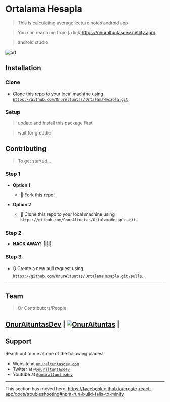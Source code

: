 
# Ortalama Hesapla

> This is calculating average lecture notes android app

> You can reach me from [a link]https://onuraltuntasdev.netlify.app/

> android studio

![ort](https://user-images.githubusercontent.com/53194850/91463698-5f4e6b00-e894-11ea-8b11-a33a8e56f6f6.jpg)

## Installation

### Clone

- Clone this repo to your local machine using <a href="https://github.com/OnurAltuntas/OrtalamaHesapla.git" target="_blank">`https://github.com/OnurAltuntas/OrtalamaHesapla.git`</a>

### Setup

> update and install this package first

>wait for greadle

## Contributing

> To get started...

### Step 1

- **Option 1**
    - 🍴 Fork this repo!

- **Option 2**
    - 👯 Clone this repo to your local machine using `https://github.com/OnurAltuntas/OrtalamaHesapla.git`

### Step 2

- **HACK AWAY!** 🔨🔨🔨

### Step 3

- 🔃 Create a new pull request using <a href="https://github.com/OnurAltuntas/OrtalamaHesapla.git/pulls" target="_blank">`https://github.com/OnurAltuntas/OrtalamaHesapla.git/pulls`</a>.

---

## Team

> Or Contributors/People

 <a href="https://onuraltuntasdev.netlify.app/" target="_blank">**OnurAltuntasDev**</a> 
 | [![OnurAltuntas](https://avatars0.githubusercontent.com/u/53194850?s=460&u=88ff0b9c8fe41c908d3c9b7ff43eb00dba669e66&v=4)](https://onuraltuntasdev.netlify.app)  |
---

## Support

Reach out to me at one of the following places!

- Website at <a href="https://onuraltuntasdev.netlify.app/" target="_blank">`onuraltuntasdev.com`</a>
- Twitter at <a href="http://twitter.com/onuraltuntasdev" target="_blank">`@onuraltuntasdev`</a>
- Youtube at <a href="https://www.youtube.com/channel/UCalJQ45NyMzMvPqK5n0xYEA" target="_blank">`@onuraltuntasdev`</a>
---



This section has moved here: https://facebook.github.io/create-react-app/docs/troubleshooting#npm-run-build-fails-to-minify
